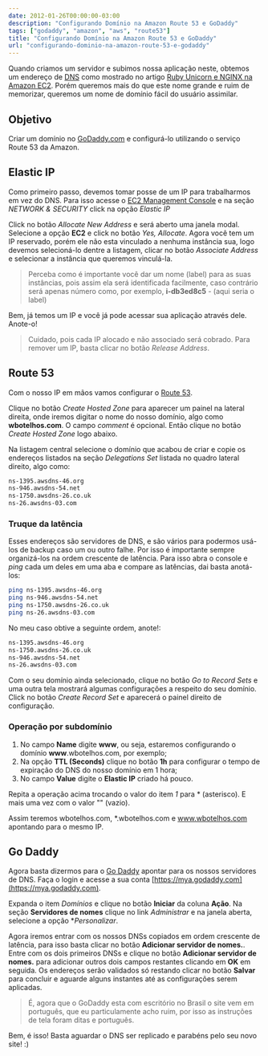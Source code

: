 ```yaml
---
date: 2012-01-26T00:00:00-03:00
description: "Configurando Domínio na Amazon Route 53 e GoDaddy"
tags: ["godaddy", "amazon", "aws", "route53"]
title: "Configurando Domínio na Amazon Route 53 e GoDaddy"
url: "configurando-dominio-na-amazon-route-53-e-godaddy"
---
```


Quando criamos um servidor e subimos nossa aplicação neste, obtemos um endereço de [DNS](http://pt.wikipedia.org/wiki/Domain_Name_System) como mostrado no artigo [Ruby Unicorn e NGINX na Amazon EC2](http://wbotelhos.com/ruby-unicorn-e-nginx-na-amazon-ec2). Porém queremos mais do que este nome grande e ruim de memorizar, queremos um nome de domínio fácil do usuário assimilar.

## Objetivo

Criar um domínio no [GoDaddy.com](GoDaddy.com) e configurá-lo utilizando o serviço Route 53 da Amazon.

## Elastic IP

Como primeiro passo, devemos tomar posse de um IP para trabalharmos em vez do DNS. Para isso acesse o [EC2 Management Console](https://console.aws.amazon.com/ec2/v2) e na seção *NETWORK & SECURITY* click na opção *Elastic IP*

Click no botão *Allocate New Address* e será aberto uma janela modal. Selecione a opção **EC2** e click no botão *Yes, Allocate*. Agora você tem um IP reservado, porém ele não esta vinculado a nenhuma instância sua, logo devemos selecioná-lo dentre a listagem, clicar no botão *Associate Address* e selecionar a instância que queremos vinculá-la.

> Perceba como é importante você dar um nome (label) para as suas instâncias, pois assim ela será identificada facilmente, caso contrário será apenas número como, por exemplo, **i-db3ed8c5** - (aqui seria o label)

Bem, já temos um IP e você já pode acessar sua aplicação através dele. Anote-o!

> Cuidado, pois cada IP alocado e não associado será cobrado. Para remover um IP, basta clicar no botão *Release Address*.

## Route 53

Com o nosso IP em mãos vamos configurar o [Route 53](https://console.aws.amazon.com/route53/home).

Clique no botão *Create Hosted Zone* para aparecer um painel na lateral direita, onde iremos digitar o nome do nosso domínio, algo como **wbotelhos.com**. O campo *comment* é opcional. Então clique no botão *Create Hosted Zone* logo abaixo.

Na listagem central selecione o domínio que acabou de criar e copie os endereços listados na seção *Delegations Set* listada no quadro lateral direito, algo como:

```sh
ns-1395.awsdns-46.org
ns-946.awsdns-54.net
ns-1750.awsdns-26.co.uk
ns-26.awsdns-03.com
```

### Truque da latência

Esses endereços são servidores de DNS, e são vários para podermos usá-los de backup caso um ou outro falhe. Por isso é importante sempre organizá-los na ordem crescente de latência. Para isso abra o console e *ping* cada um deles em uma aba e compare as latências, dai basta anotá-los:

```sh
ping ns-1395.awsdns-46.org
ping ns-946.awsdns-54.net
ping ns-1750.awsdns-26.co.uk
ping ns-26.awsdns-03.com
```

No meu caso obtive a seguinte ordem, anote!:

```txt
ns-1395.awsdns-46.org
ns-1750.awsdns-26.co.uk
ns-946.awsdns-54.net
ns-26.awsdns-03.com
```

Com o seu domínio ainda selecionado, clique no botão *Go to Record Sets* e uma outra tela mostrará algumas configurações a respeito do seu domínio. Click no botão *Create Record Set* e aparecerá o painel direito de configuração.

### Operação por subdomínio

1. No campo **Name** digite **www**, ou seja, estaremos configurando o domínio **www**.wbotelhos.com, por exemplo;
2. Na opção **TTL (Seconds)** clique no botão **1h** para configurar o tempo de expiração do DNS do nosso domínio em 1 hora;
3. No campo **Value** digite o **Elastic IP** criado há pouco.

Repita a operação acima trocando o valor do item *1* para * (asterisco).
E mais uma vez com o valor "" (vazio).

Assim teremos wbotelhos.com, *.wbotelhos.com e www.wbotelhos.com apontando para o mesmo IP.

## Go Daddy

Agora basta dizermos para o [Go Daddy](http://godaddy.com) apontar para os nossos servidores de DNS. Faça o login e acesse a sua conta [https://mya.godaddy.com](https://mya.godaddy.com).

Expanda o item *Domínios* e clique no botão **Iniciar** da coluna **Ação**. Na seção **Servidores de nomes** clique no link *Administrar* e na janela aberta, selecione a opção **Personalizar*.

Agora iremos entrar com os nossos DNSs copiados em ordem crescente de latência, para isso basta clicar no botão **Adicionar servidor de nomes.**. Entre com os dois primeiros DNSs e clique no botão **Adicionar servidor de nomes.** para adicionar outros dois campos restantes clicando em **OK** em seguida. Os endereços serão validados só restando clicar no botão **Salvar** para concluir e aguarde alguns instantes até as configurações serem aplicadas.

> É, agora que o GoDaddy esta com escritório no Brasil o site vem em português, que eu particulamente acho ruim, por isso as instruções de tela foram ditas e português.

Bem, é isso! Basta aguardar o DNS ser replicado e parabéns pelo seu novo site! :)

